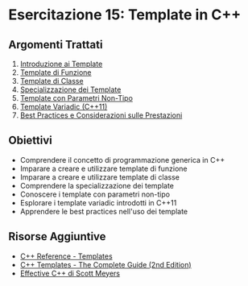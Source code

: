 # Esercitazione 15: Template in C++
## Argomenti Trattati

1. [Introduzione ai Template](teoria/01_introduzione_template.md)
2. [Template di Funzione](teoria/02_template_funzione.md)
3. [Template di Classe](teoria/03_template_classe.md)
4. [Specializzazione dei Template](teoria/04_specializzazione_template.md)
5. [Template con Parametri Non-Tipo](teoria/05_template_parametri_non_tipo.md)
6. [Template Variadic (C++11)](teoria/06_template_variadic.md)
7. [Best Practices e Considerazioni sulle Prestazioni](teoria/07_best_practices.md)

## Obiettivi

- Comprendere il concetto di programmazione generica in C++
- Imparare a creare e utilizzare template di funzione
- Imparare a creare e utilizzare template di classe
- Comprendere la specializzazione dei template
- Conoscere i template con parametri non-tipo
- Esplorare i template variadic introdotti in C++11
- Apprendere le best practices nell'uso dei template

## Risorse Aggiuntive

- [C++ Reference - Templates](https://en.cppreference.com/w/cpp/language/templates)
- [C++ Templates - The Complete Guide (2nd Edition)](https://www.amazon.com/C-Templates-Complete-Guide-2nd/dp/0321714121)
- [Effective C++ di Scott Meyers](https://www.amazon.com/Effective-Specific-Improve-Programs-Designs/dp/0321334876)